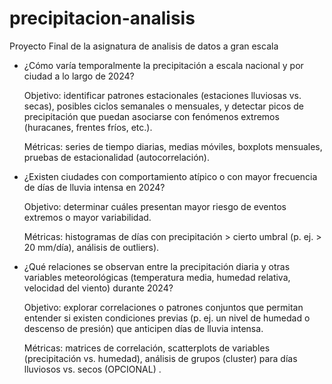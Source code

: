 # precipitacion-analisis
Proyecto Final de la asignatura de analisis de datos a gran escala

- ¿Cómo varía temporalmente la precipitación a escala nacional y por ciudad a lo largo de 2024?

    ­Objetivo: identificar patrones estacionales (estaciones lluviosas vs. secas), posibles ciclos semanales o mensuales, y detectar picos de precipitación que puedan asociarse con fenómenos extremos (huracanes, frentes fríos, etc.).

    ­Métricas: series de tiempo diarias, medias móviles, boxplots mensuales, pruebas de estacionalidad (autocorrelación).

- ¿Existen ciudades con comportamiento atípico o con mayor frecuencia de días de lluvia intensa en 2024?

    ­Objetivo: determinar cuáles presentan mayor riesgo de eventos extremos o mayor variabilidad.

    ­Métricas: histogramas de días con precipitación > cierto umbral (p. ej. > 20 mm/día), análisis de outliers).

- ¿Qué relaciones se observan entre la precipitación diaria y otras variables meteorológicas (temperatura media, humedad relativa, velocidad del viento) durante 2024?

    ­Objetivo: explorar correlaciones o patrones conjuntos que permitan entender si existen condiciones previas (p. ej. un nivel de humedad o descenso de presión) que anticipen días de lluvia intensa.

    ­Métricas: matrices de correlación, scatterplots de variables (precipitación vs. humedad), análisis de grupos (cluster) para días lluviosos vs. secos (OPCIONAL) .

